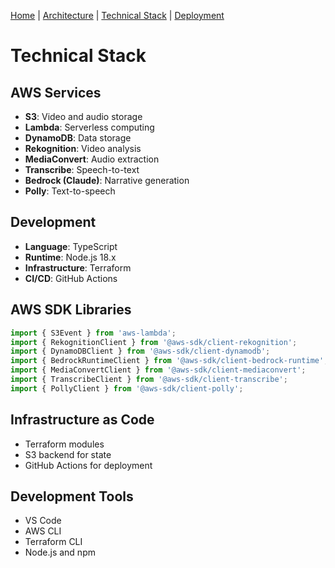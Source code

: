 [Home](./README.md) | 
[Architecture](./architecture.md) | 
[Technical Stack](./technical-stack.md) | 
[Deployment](./deployment.md)

# Technical Stack

## AWS Services
- **S3**: Video and audio storage
- **Lambda**: Serverless computing
- **DynamoDB**: Data storage
- **Rekognition**: Video analysis
- **MediaConvert**: Audio extraction
- **Transcribe**: Speech-to-text
- **Bedrock (Claude)**: Narrative generation
- **Polly**: Text-to-speech

## Development
- **Language**: TypeScript
- **Runtime**: Node.js 18.x
- **Infrastructure**: Terraform
- **CI/CD**: GitHub Actions

## AWS SDK Libraries
```typescript
import { S3Event } from 'aws-lambda';
import { RekognitionClient } from '@aws-sdk/client-rekognition';
import { DynamoDBClient } from '@aws-sdk/client-dynamodb';
import { BedrockRuntimeClient } from '@aws-sdk/client-bedrock-runtime';
import { MediaConvertClient } from '@aws-sdk/client-mediaconvert';
import { TranscribeClient } from '@aws-sdk/client-transcribe';
import { PollyClient } from '@aws-sdk/client-polly';
```

## Infrastructure as Code
- Terraform modules
- S3 backend for state
- GitHub Actions for deployment

## Development Tools
- VS Code
- AWS CLI
- Terraform CLI
- Node.js and npm